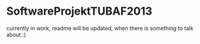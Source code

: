 SoftwareProjektTUBAF2013
========================

currently in work, readme will be updated, when there is something to talk about :)
